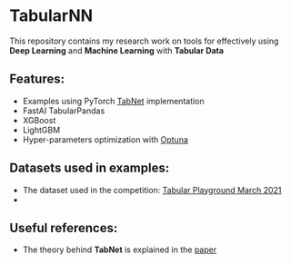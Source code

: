 # TabularNN
This repository contains my research work on tools for effectively using **Deep Learning** and **Machine Learning** with **Tabular Data**

## Features:
* Examples using PyTorch [TabNet](https://github.com/dreamquark-ai/tabnet) implementation
* FastAI TabularPandas
* XGBoost
* LightGBM
* Hyper-parameters optimization with [Optuna](https://optuna.org/)

## Datasets used in examples:
* The dataset used in the competition: [Tabular Playground March 2021](https://www.kaggle.com/c/tabular-playground-series-mar-2021)
*

## Useful references:
* The theory behind **TabNet** is explained in the [paper](https://arxiv.org/abs/1908.07442)
